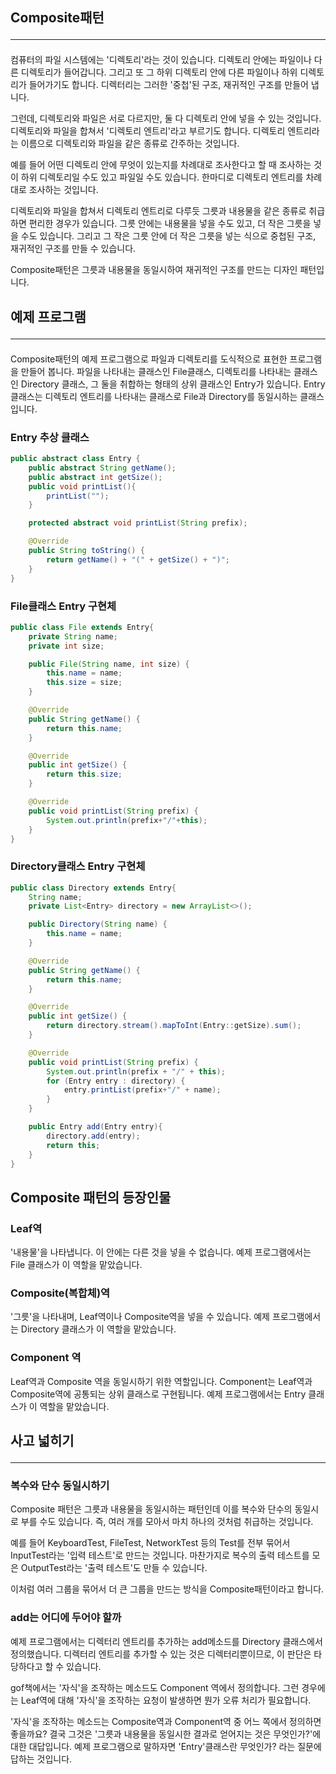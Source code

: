 ## Composite패턴 <hr>
컴퓨터의 파일 시스템에는 '디렉토리'라는 것이 있습니다. 디렉토리 안에는 파일이나 다른 디렉토리가 들어갑니다. 
그리고 또 그 하위 디렉토리 안에 다른 파일이나 하위 디렉토리가 들어가기도 합니다. 디렉터리는 그러한 '중첩'된
구조, 재귀적인 구조를 만들어 냅니다. 

그런데, 디렉토리와 파일은 서로 다르지만, 둘 다 디렉토리 안에 넣을 수 있는 것입니다. 디렉토리와 파일을
합쳐서 '디렉토리 엔트리'라고 부르기도 합니다. 디렉토리 엔트리라는 이름으로 디렉토리와 파일을 같은 종류로 간주하는 것입니다.

예를 들어 어떤 디렉토리 안에 무엇이 있는지를 차례대로 조사한다고 할 때 조사하는 것이 하위 디렉토리일 수도 있고
파일일 수도 있습니다. 한마디로 디렉토리 엔트리를 차례대로 조사하는 것입니다. 

디렉토리와 파일을 합쳐서 디렉토리 엔트리로 다루듯 그릇과 내용물을 같은 종류로 취급하면 편리한 경우가 있습니다. 그릇 안에는
내용물을 넣을 수도 있고, 더 작은 그릇을 넣을 수도 있습니다. 
그리고 그 작은 그릇 안에 더 작은 그릇을 넣는 식으로 중첩된 구조, 재귀적인 구조를 만들 수 있습니다. 

Composite패턴은 그릇과 내용물을 동일시하여 재귀적인 구조를 만드는 디자인 패턴입니다. 


## 예제 프로그램 <hr>
Composite패턴의 예제 프로그램으로 파일과 디렉토리를 도식적으로 표현한 프로그램을 만들어 봅니다. 파일을 나타내는 클래스인 File클래스, 디렉토리를
나타내는 클래스인 Directory 클래스, 그 둘을 취합하는 형태의 상위 클래스인 Entry가 있습니다. Entry 클래스는 디렉토리 엔트리를 나타내는 클래스로 File과 
Directory를 동일시하는 클래스입니다. 

### Entry 추상 클래스
```java
public abstract class Entry {
    public abstract String getName();
    public abstract int getSize();
    public void printList(){
        printList("");
    }

    protected abstract void printList(String prefix);

    @Override
    public String toString() {
        return getName() + "(" + getSize() + ")";
    }
}
```
### File클래스 Entry 구현체
```java
public class File extends Entry{
    private String name;
    private int size;

    public File(String name, int size) {
        this.name = name;
        this.size = size;
    }

    @Override
    public String getName() {
        return this.name;
    }

    @Override
    public int getSize() {
        return this.size;
    }

    @Override
    public void printList(String prefix) {
        System.out.println(prefix+"/"+this);
    }
}
```
### Directory클래스 Entry 구현체 
```java
public class Directory extends Entry{
    String name;
    private List<Entry> directory = new ArrayList<>();

    public Directory(String name) {
        this.name = name;
    }

    @Override
    public String getName() {
        return this.name;
    }

    @Override
    public int getSize() {
        return directory.stream().mapToInt(Entry::getSize).sum();
    }

    @Override
    public void printList(String prefix) {
        System.out.println(prefix + "/" + this);
        for (Entry entry : directory) {
            entry.printList(prefix+"/" + name);
        }
    }

    public Entry add(Entry entry){
        directory.add(entry);
        return this;
    }
}
```

## Composite 패턴의 등장인물 
### Leaf역
'내용물'을 나타냅니다. 이 안에는 다른 것을 넣을 수 없습니다. 예제 프로그램에서는 File 클래스가 이 역할을 맡았습니다.
### Composite(복합체)역
'그릇'을 나타내며, Leaf역이나 Composite역을 넣을 수 있습니다. 예제 프로그램에서는 Directory 클래스가 
이 역할을 맡았습니다. 
### Component 역
Leaf역과 Composite 역을 동일시하기 위한 역할입니다. Component는 Leaf역과 Composite역에 공통되는 상위
클래스로 구현됩니다. 예제 프로그램에서는 Entry 클래스가 이 역할을 맡았습니다. 

## 사고 넓히기 <hr>
### 복수와 단수 동일시하기 
Composite 패턴은 그릇과 내용물을 동일시하는 패턴인데 이를 복수와 단수의 동일시로 부를 수도 있습니다. 
즉, 여러 개를 모아서 마치 하나의 것처럼 취급하는 것입니다. 

예를 들어 KeyboardTest, FileTest, NetworkTest 등의 Test를 전부 묶어서 InputTest라는 '입력 테스트'로 
만드는 것입니다. 마찬가지로 복수의 출력 테스트를 모은 OutputTest라는 '출력 테스트'도 만들 수 있습니다. 

이처럼 여러 그룹을 묶어서 더 큰 그룹을 만드는 방식을 Composite패턴이라고 합니다. 

### add는 어디에 두어야 할까
예제 프로그램에서는 디렉터리 엔트리를 추가하는 add메소드를 Directory 클래스에서 정의했습니다. 디렉터리 엔트리를 
추가할 수 있는 것은 디렉터리뿐이므로, 이 판단은 타당하다고 할 수 있습니다. 

gof책에서는 '자식'을 조작하는 메소드도 Component 역에서 정의합니다. 그런 경우에는 Leaf역에 대해 '자식'을 
조작하는 요청이 발생하면 뭔가 오류 처리가 필요합니다.

'자식'을 조작하는 메소드는 Composite역과 Component역 중 어느 쪽에서 정의하면 좋을까요? 결국 그것은 
'그릇과 내용물을 동일시한 결과로 얻어지는 것은 무엇인가?'에 대한 대답입니다. 예제 프로그램으로
말하자면 'Entry'클래스란 무엇인가? 라는 질문에 답하는 것입니다. 


